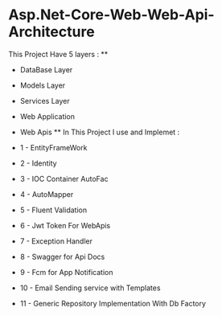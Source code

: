 # Asp.Net-Core-Web-Web-Api-Architecture

This Project Have 5 layers : 
**
- DataBase Layer
- Models Layer
- Services Layer
- Web Application
- Web Apis
**
In This Project I use and Implemet :

- 1 - EntityFrameWork
- 2 - Identity 
- 3 - IOC Container AutoFac
- 4 - AutoMapper 
- 5 - Fluent Validation
- 6 - Jwt Token For WebApis 
- 7 - Exception Handler 
- 8 - Swagger for Api Docs
- 9 - Fcm for App Notification
- 10 - Email Sending service with Templates
- 11 - Generic Repository Implementation With Db Factory 


 

